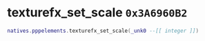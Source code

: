 # texturefx_set_scale `0x3A6960B2`

```lua
natives.pppelements.texturefx_set_scale(_unk0 --[[ integer ]])
```